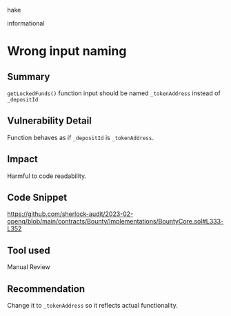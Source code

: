 hake

informational

# Wrong input naming

## Summary
`getLockedFunds()` function input should be named `_tokenAddress` instead of `_depositId`

## Vulnerability Detail
Function behaves as if `_depositId` is `_tokenAddress`.

## Impact
Harmful to code readability.

## Code Snippet
https://github.com/sherlock-audit/2023-02-openq/blob/main/contracts/Bounty/Implementations/BountyCore.sol#L333-L352
## Tool used

Manual Review

## Recommendation
Change it to `_tokenAddress` so it reflects actual functionality.
